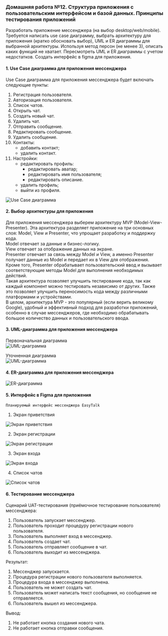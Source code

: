 ### Домашняя работа №12. Структура приложения с пользовательским интерфейсом и базой данных. Принципы тестирования приложений ###

Разработать приложение мессенджера (на выбор desktop/web/mobile). Требуется написать use case диаграмму, выбрать архитектуру для приложения (кратко обосновать выбор), UML и ER диаграммы для выбранной архитектуры. Используя метод персон (не менее 3), описать каких функций не хватает. Пересмотреть UML и ER диаграммы с учетом недостатков. Создать интерфейс в figma для приложения.

#### 1. Use Case диаграмма для приложения мессенджера ####

Use Case диаграмма для приложения мессенджера будет включать следующие пункты:

1. Регистрация пользователя.
2. Авторизация пользователя.
3. Список чатов.
4. Открыть чат.
5. Создать новый чат.
6. Удалить чат.
7. Отправить сообщение.
8. Редактировать сообщение.
9. Удалить сообщение.
10. Контакты:
    - добавить контакт;
    - удалить контакт.
11. Настройки:
    - редактировать профиль:
        - редактировать аватар;
        - редактировать имя пользователя;
        - редактировать описание.
    - удалить профиль;
    - выйти из профиля.

![Use Case диаграмма](Diagrams/UseCaseDiagram.png)

#### 2. Выбор архитектуры для приложения ####
Для приложения мессенджера выберем архитектуру MVP (Model-View-Presenter). Эта архитектура разделяет приложение на три основных слоя: Model, View и Presenter, что упрощает разработку и поддержку кода.\
Model отвечает за данные и бизнес-логику.\
View отвечает за отображение данных на экране.\
Presenter отвечает за связь между Model и View, а именно Presenter получает данные из Model и передает их в View для отображения. Кроме того, Presenter обрабатывает пользовательский ввод и вызывает соответствующие методы Model для выполнения необходимых действий.\
Такая архитектура позволяет улучшить тестирование кода, так как каждый компонент можно тестировать независимо от других. Также это позволяет улучшить переносимость кода между различными платформами и устройствами.\
В целом, архитектура MVP - это популярный (если верить великому Google), удобный и эффективный подход для разработки приложений, особенно в случае мессенджеров, где необходимо обрабатывать большое количество данных и пользовательского ввода.

#### 3. UML-диаграмма для приложения мессенджера ####

Первоначальная диаграмма\
![UML-диаграмма](Diagrams/UML_before.png)

Уточненная диаграмма\
![UML-диаграмма](Diagrams/UML_after.png)

#### 4. ER-диаграмма для приложения мессенджера ####

![ER-диаграмма](Diagrams/ER.png)

#### 5. Интерфейс в Figma для приложения ####

    Планируемый интерфейс мессенджера EasyTalk

1. Экран приветствия

![Экран приветствия](Design/Hello.png)

2. Экран регистрации

![Экран регистрации](Design/Registration.png)

3. Экран входа

![Экран входа](Design/Login.png)

4. Список чатов 

![Список чатов](Design/ChatList.png)

#### 6. Тестирование мессенджера ####

Сценарий UAT-тестирования (приёмочное тестирование пользователя) мессенджера:

1. Пользователь запускает мессенджер.
2. Пользователь проходит процедуру регистрации нового пользователя. 
3. Пользователь выполняет вход в мессенджер.
4. Пользователь создает чат.
5. Пользователь отправляет сообщение в чат.
6. Пользователь выходит из мессенджера.

Результат:
1. Мессенджер запускается. 
2. Процедура регистрации нового пользователя выполняется.
3. Процедура входа в мессенджер выполнена.
4. Пользователь не может создать чат.
5. Пользователь может написать текст сообщения, но сообщение не отправляется.
6. Пользователь вышел из мессенджера.

Вывод:
1. Не работает кнопка создания нового чата.
2. Не работает кнопка отправки сообщения.